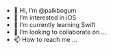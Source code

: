 - 👋 Hi, I’m @paikbogum
- 👀 I’m interested in iOS
- 🌱 I’m currently learning Swift 
- 💞️ I’m looking to collaborate on ...
- 📫 How to reach me ...

<!---
paikbogum/paikbogum is a ✨ special ✨ repository because its `README.md` (this file) appears on your GitHub profile.
You can click the Preview link to take a look at your changes.
--->

